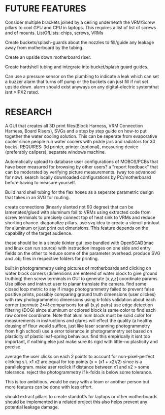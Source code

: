 # FUTURE FEATURES 
Consider multiple brackets joined by a ceiling underneath the VRM/Screw pillars to cool GPU and 
CPU in laptops. This requires a list of list of screws and of mounts.
ListOfLists: chips, screws, VRMs

Create buckets/splash-guards about the nozzles to fill/guide any
leakage away from motherboard by the tubing. 

Create an upside down motherboard riser.

Create hardshell tubing and integrate into bucket/splash guard guides.

Can use a pressure sensor on the plumbing to indicate a leak which can set a buzzer alarm that turns
off pump or the buckets can just fill if not set upside down. alarm should exist anyways on any 
digital-electric systemthat isnt >IPX2 rated.

# RESEARCH
A GUI that creates all 3D print files(Block Harness, VRM Connection Harness, Board Risers),
SVGs and a step by step guide on how-to put together the water cooling solution.
This can be seperate from evaporative cooler since people run water coolers with
pickle jars and radiators for 30 bucks.
REQUIRES: 3d printer, printer (optional), measuring device (preferably calipers),
            separate windows machine.

Automatically upload to database user configurations of MOBOS/PCBs that have been measured for browsing
by other users? a "report feedback" that can be moderated by verifying picture measurements.
(way too advanced for now). search locally downloaded configurations by PC/motherboard before
having to measure yourself.

Build hard shell tubing for the flex hoses as a seperate parametric design that takes in 
an SVG for routing.

create connections (linearly slanted not 90 degree) that can be lamenated/glued with aluminum
foil to VRMs using extracted code from screw terminals to precisely connect top of heat sink
to VRMs and reduce shorting chance. diagonalize pillars. use svg idea to create a stencil
printout for aluminum or just print out dimensions. This feature depends on the capability
of the target audience.

these should be in a simple tkinter gui .exe bundled with OpenSCAD(mac and linux can run source)
with instruction images on one side and entry fields on the other to reduce
some of the parameter overhead. produce SVG and .obj files in respective folders for printing.

built in photogrammetry using pictures of motherboards and clicking on water block
corners (dimensions are entered of water block to give ground truthing) then screw terminals in GUI
to generate [x,y,z] coordinate params. Use pillow and instruct user to 
planar translate the camera. find some closed loop metric to say if image photogrammetry
failed to prevent false positive prints, possibly comparing ground truth dimensions (user clickes)
with raw photogrammetric dimensions using k-folds validation about each corner
(permute 2*4! comparisons for all (x,y) pairs) use edge detection filtering (DOG) since aluminum
or colored block is same color to find each raw corner coordinate. Note that aluminum block must
be solid color for measurements in instructions and glares will effect the quality
(a healthy dousing of flour would suffice, just like laser scanning photogrammetry from high school)
use a error tolerance in photogrammetry set based on plasticity of plastic leaf-spring behaviour. find this
empirically it isnt too important, if nothing else just make sure its rigid with little-no plasticity 
and precise.

average the user clicks on each 2 points to account for non-pixel-perfect clicking s.t. x1 x2 are equal
for top points (x = (x1 + x2)/2) since is a parallelogram.
make user reclick if distance between x1 and x2 > some tolerance.
reject the photogrammetry if k-folds is below some tolerance.

This is too ambitious. would be easy with a team or another person but more features can be done
with less effort.

should extract pillars to create standoffs for laptops or other motherboards
should be implemented in a related project this also helps prevent any potential leakage damage.
